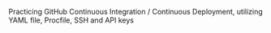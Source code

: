 Practicing GitHub Continuous Integration / Continuous Deployment, utilizing YAML file, Procfile, SSH and API keys
